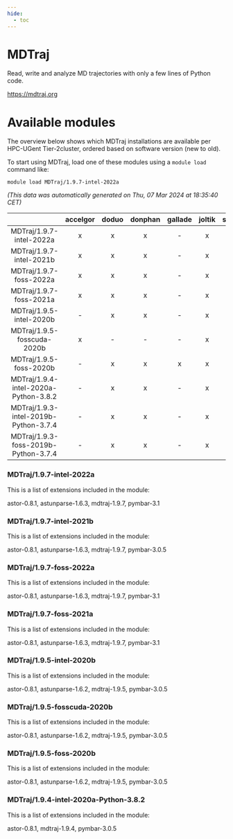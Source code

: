 ```yaml
---
hide:
  - toc
---
```


MDTraj
======


Read, write and analyze MD trajectories with only a few lines of Python code.

https://mdtraj.org
# Available modules


The overview below shows which MDTraj installations are available per HPC-UGent Tier-2cluster, ordered based on software version (new to old).

To start using MDTraj, load one of these modules using a `module load` command like:

```shell
module load MDTraj/1.9.7-intel-2022a
```

*(This data was automatically generated on Thu, 07 Mar 2024 at 18:35:40 CET)*  

| |accelgor|doduo|donphan|gallade|joltik|skitty|
| :---: | :---: | :---: | :---: | :---: | :---: | :---: |
|MDTraj/1.9.7-intel-2022a|x|x|x|-|x|x|
|MDTraj/1.9.7-intel-2021b|x|x|x|-|x|x|
|MDTraj/1.9.7-foss-2022a|x|x|x|-|x|x|
|MDTraj/1.9.7-foss-2021a|x|x|x|-|x|x|
|MDTraj/1.9.5-intel-2020b|-|x|x|-|x|x|
|MDTraj/1.9.5-fosscuda-2020b|x|-|-|-|x|-|
|MDTraj/1.9.5-foss-2020b|-|x|x|x|x|x|
|MDTraj/1.9.4-intel-2020a-Python-3.8.2|-|x|x|-|x|x|
|MDTraj/1.9.3-intel-2019b-Python-3.7.4|-|x|x|-|x|x|
|MDTraj/1.9.3-foss-2019b-Python-3.7.4|-|x|x|-|x|x|


### MDTraj/1.9.7-intel-2022a

This is a list of extensions included in the module:

astor-0.8.1, astunparse-1.6.3, mdtraj-1.9.7, pymbar-3.1

### MDTraj/1.9.7-intel-2021b

This is a list of extensions included in the module:

astor-0.8.1, astunparse-1.6.3, mdtraj-1.9.7, pymbar-3.0.5

### MDTraj/1.9.7-foss-2022a

This is a list of extensions included in the module:

astor-0.8.1, astunparse-1.6.3, mdtraj-1.9.7, pymbar-3.1

### MDTraj/1.9.7-foss-2021a

This is a list of extensions included in the module:

astor-0.8.1, astunparse-1.6.3, mdtraj-1.9.7, pymbar-3.1

### MDTraj/1.9.5-intel-2020b

This is a list of extensions included in the module:

astor-0.8.1, astunparse-1.6.2, mdtraj-1.9.5, pymbar-3.0.5

### MDTraj/1.9.5-fosscuda-2020b

This is a list of extensions included in the module:

astor-0.8.1, astunparse-1.6.2, mdtraj-1.9.5, pymbar-3.0.5

### MDTraj/1.9.5-foss-2020b

This is a list of extensions included in the module:

astor-0.8.1, astunparse-1.6.2, mdtraj-1.9.5, pymbar-3.0.5

### MDTraj/1.9.4-intel-2020a-Python-3.8.2

This is a list of extensions included in the module:

astor-0.8.1, mdtraj-1.9.4, pymbar-3.0.5